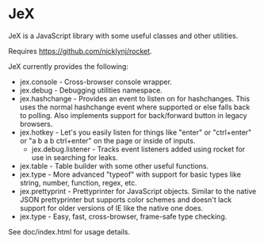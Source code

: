 JeX
===

JeX is a JavaScript library with some useful classes and other utilities.

Requires https://github.com/nicklynj/rocket.

JeX currently provides the following:
* jex.console - Cross-browser console wrapper.
* jex.debug - Debugging utilities namespace.
* jex.hashchange - Provides an event to listen on for hashchanges. This uses the normal hashchange event where supported or else falls back to polling. Also implements support for back/forward button in legacy browsers.
* jex.hotkey - Let's you easily listen for things like "enter" or "ctrl+enter" or "a b a b ctrl+enter" on the page or inside of inputs.
  * jex.debug.listener - Tracks event listeners added using rocket for use in searching for leaks.
* jex.table - Table builder with some other useful functions.
* jex.type - More advanced "typeof" with support for basic types like string, number, function, regex, etc.
* jex.prettyprint - Prettyprinter for JavaScript objects. Similar to the native JSON prettyprinter but supports color schemes and doesn't lack support for older versions of IE like the native one does.
* jex.type - Easy, fast, cross-browser, frame-safe type checking.

See doc/index.html for usage details.
